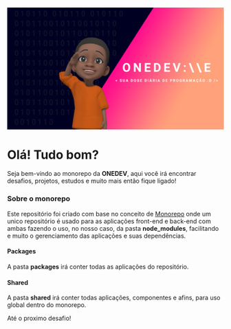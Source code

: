 ![](https://github.com/PedroGuilhermeFariaDuarte/ONEDEV/blob/main/Cover%202021.png)

# Olá! Tudo bom?

Seja bem-vindo ao monorepo da **ONEDEV**, aqui você irá encontrar desafios, projetos, estudos e muito mais então fique ligado!


### Sobre o monorepo

Este repositório foi criado com base no conceito de [Monorepo](https://www.youtube.com/watch?v=k5TkBcUTJus) onde um unico repositório é usado para as aplicações front-end e back-end com ambas fazendo o uso, no nosso caso, da pasta **node_modules**, facilitando e muito o gerenciamento das aplicações e suas dependências.

#### Packages

A pasta **packages** irá conter todas as aplicações do repositório.

#### Shared

A pasta **shared** irá conter todas aplicações, componentes e afins, para uso global dentro do monorepo.


 
Até o proximo desafio!


